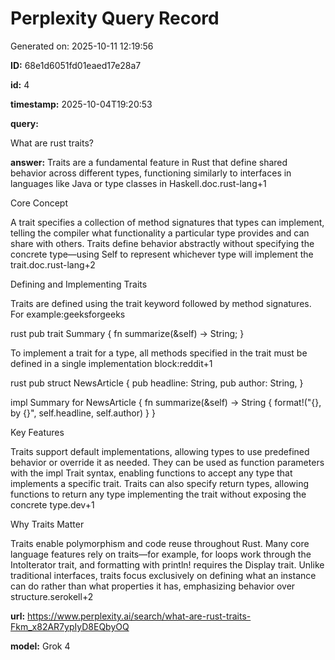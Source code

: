 # Perplexity Query Record

Generated on: 2025-10-11 12:19:56

**ID:** 68e1d6051fd01eaed17e28a7

**id:** 4

**timestamp:** 2025-10-04T19:20:53

**query:**

What are rust traits?

**answer:** Traits are a fundamental feature in Rust that define shared behavior across different types, functioning similarly to interfaces in languages like Java or type classes in Haskell.doc.rust-lang+1

Core Concept

A trait specifies a collection of method signatures that types can implement, telling the compiler what functionality a particular type provides and can share with others. Traits define behavior abstractly without specifying the concrete type—using Self to represent whichever type will implement the trait.doc.rust-lang+2

Defining and Implementing Traits

Traits are defined using the trait keyword followed by method signatures. For example:geeksforgeeks

rust
pub trait Summary {
    fn summarize(&self) -> String;
}


To implement a trait for a type, all methods specified in the trait must be defined in a single implementation block:reddit+1

rust
pub struct NewsArticle {
    pub headline: String,
    pub author: String,
}

impl Summary for NewsArticle {
    fn summarize(&self) -> String {
        format!("{}, by {}", self.headline, self.author)
    }
}

Key Features

Traits support default implementations, allowing types to use predefined behavior or override it as needed. They can be used as function parameters with the impl Trait syntax, enabling functions to accept any type that implements a specific trait. Traits can also specify return types, allowing functions to return any type implementing the trait without exposing the concrete type.dev+1

Why Traits Matter

Traits enable polymorphism and code reuse throughout Rust. Many core language features rely on traits—for example, for loops work through the IntoIterator trait, and formatting with println! requires the Display trait. Unlike traditional interfaces, traits focus exclusively on defining what an instance can do rather than what properties it has, emphasizing behavior over structure.serokell+2

**url:** https://www.perplexity.ai/search/what-are-rust-traits-Fkm_x82AR7ypIyD8EQbyOQ

**model:** Grok 4

